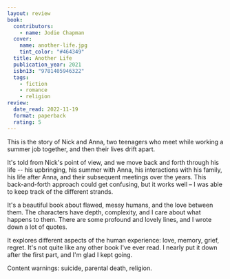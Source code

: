 ```yaml
---
layout: review
book:
  contributors:
    - name: Jodie Chapman
  cover:
    name: another-life.jpg
    tint_color: "#464349"
  title: Another Life
  publication_year: 2021
  isbn13: "9781405946322"
  tags:
    - fiction
    - romance
    - religion
review:
  date_read: 2022-11-19
  format: paperback
  rating: 5
---
```


This is the story of Nick and Anna, two teenagers who meet while working a summer job together, and then their lives drift apart.

It's told from Nick's point of view, and we move back and forth through his life -- his upbringing, his summer with Anna, his interactions with his family, his life after Anna, and their subsequent meetings over the years.
This back-and-forth approach could get confusing, but it works well – I was able to keep track of the different strands.

It's a beautiful book about flawed, messy humans, and the love between them.
The characters have depth, complexity, and I care about what happens to them.
There are some profound and lovely lines, and I wrote down a lot of quotes.

It explores different aspects of the human experience: love, memory, grief, regret.
It's not quite like any other book I've ever read.
I nearly put it down after the first part, and I'm glad I kept going.

Content warnings: suicide, parental death, religion.


